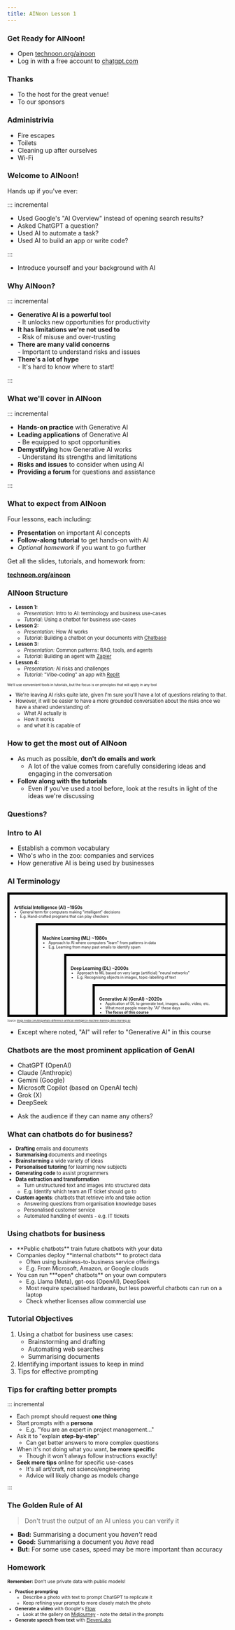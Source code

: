 ```yaml
---
title: AINoon Lesson 1
---
```


### Get Ready for AINoon!

* Open [technoon.org/ainoon](https://technoon.org/ainoon)
* Log in with a free account to [chatgpt.com](https://chatgpt.com)

### Thanks

* To the host for the great venue!
* To our sponsors

### Administrivia

* Fire escapes
* Toilets
* Cleaning up after ourselves
* Wi-Fi


### Welcome to AINoon!

Hands up if you've ever:

::: incremental

* Used Google's "AI Overview" instead of opening search results?
* Asked ChatGPT a question?
* Used AI to automate a task?
* Used AI to build an app or write code?

:::

<aside class="notes">

* Introduce yourself and your background with AI

</aside>

### Why AINoon?

::: incremental

* **Generative AI is a powerful tool**
  <br>- It unlocks new opportunities for productivity
* **It has limitations we're not used to**
  <br>- Risk of misuse and over-trusting
* **There are many valid concerns**
  <br>- Important to understand risks and issues
* **There's a lot of hype**
  <br>- It's hard to know where to start!

:::

### What we'll cover in AINoon

::: incremental

* **Hands-on practice** with Generative AI
* **Leading applications** of Generative AI
  <br>- Be equipped to spot opportunities
* **Demystifying** how Generative AI works
  <br>- Understand its strengths and limitations
* **Risks and issues** to consider when using AI
* **Providing a forum** for questions and assistance

:::

### What to expect from AINoon

Four lessons, each including:

* **Presentation** on important AI concepts
* **Follow-along tutorial** to get hands-on with AI
* *Optional homework* if you want to go further

Get all the slides, tutorials, and homework from:

[**technoon.org/ainoon**](https://technoon.org/ainoon)

### AINoon Structure

<div style="font-size: 0.8em;">

* **Lesson 1:**
  * *Presentation:* Intro to AI: terminology and business use-cases
  * *Tutorial:* Using a chatbot for business use-cases
* **Lesson 2:**
  * *Presentation:* How AI works
  * *Tutorial:* Building a chatbot on your documents with [Chatbase](https://chatbase.co/)
* **Lesson 3:**
  * *Presentation:* Common patterns: RAG, tools, and agents
  * *Tutorial:* Building an agent with [Zapier](https://zapier.com/)
* **Lesson 4:**
  * *Presentation:* AI risks and challenges
  * *Tutorial:* "Vibe-coding" an app with [Replit](https://replit.com/)

<span style="font-size: 0.7em;">We'll use convenient tools in tutorials, but the focus is on principles that will apply in any tool</span>

<aside class="notes">

* We're leaving AI risks quite late, given I'm sure you'll have a lot
  of questions relating to that.
* However, it will be easier to have a more grounded conversation
  about the risks once we have a shared understanding of:
  * What AI actually is
  * How it works
  * and what it is capable of

</aside>

</div>

### How to get the most out of AINoon

* As much as possible, **don't do emails and work**
  * A lot of the value comes from carefully considering ideas and
    engaging in the conversation
* **Follow along with the tutorials**
  * Even if you've used a tool before, look at the results in light of
    the ideas we're discussing

### Questions?


### Intro to AI

* Establish a common vocabulary
* Who's who in the zoo: companies and services
* How generative AI is being used by businesses

### AI Terminology

<style>
.venn {
    border: 5px solid black;
    text-align: left;
    padding: 10px 0 0 10px;
}
.venn h4 {
    font-size: 0.7em;
    margin-bottom: 0px;
}
.venn ul {
    font-size: 0.6em;
    margin-top: 0px;
    margin-bottom: 0px;
}
.venn .venn {
    margin-top: 10px;
    margin-left: 50px;
    border-bottom: none;
    border-right: none;
}
</style>
<div class="venn">
<h4>Artificial Intelligence (AI) ~1950s</h4>
<ul>
<li>General term for computers making "intelligent" decisions</li>
<li>E.g. Hand-crafted programs that can play checkers</li>
</ul>
<div class="venn fragment">
<h4>Machine Learning (ML) ~1980s</h4>
<ul>
<li>Approach to AI where computers "learn" from patterns in data</li>
<li>E.g. Learning from many past emails to identify spam</li>
</ul>
<div class="venn fragment">
<h4>Deep Learning (DL) ~2000s</h4>
<ul>
<li>Approach to ML based on very large (artificial) "neural networks"</li>
<li>E.g. Recognising objects in images, topic-labelling of text</li>
</ul>
<div class="venn fragment">
<h4>Generative AI (GenAI) ~2020s</h4>
<ul>
<li>Application of DL to generate text, images, audio, video, etc.</li>
<li>What most people mean by "AI" these days</li>
<li class="fragment"><strong>The focus of this course</strong></li>
</ul>
</div>
</div>
</div>
</div>
<p style="font-size: 0.4em;">Source: <a href="https://blogs.nvidia.com/blog/whats-difference-artificial-intelligence-machine-learning-deep-learning-ai/">blogs.nvidia.com/blog/whats-difference-artificial-intelligence-machine-learning-deep-learning-ai/</a></p>

<aside class="notes">

* Except where noted, "AI" will refer to "Generative AI" in this course

</aside>

### Chatbots are the most prominent application of GenAI

* ChatGPT (OpenAI)
* Claude (Anthropic)
* Gemini (Google)
* Microsoft Copilot (based on OpenAI tech)
* Grok (X)
* DeepSeek

<aside class="notes">

* Ask the audience if they can name any others?

</aside>

### What can chatbots do for business?

<div style="font-size: 0.8em;">

* **Drafting** emails and documents
* **Summarising** documents and meetings
* **Brainstorming** a wide variety of ideas
* **Personalised tutoring** for learning new subjects
* **Generating code** to assist programmers
* **Data extraction and transformation**
  * Turn unstructured text and images into structured data
  * E.g. Identify which team an IT ticket should go to
* **Custom agents**: chatbots that retrieve info and take action
  * Answering questions from organisation knowledge bases
  * Personalised customer service
  * Automated handling of events - e.g. IT tickets

</div>

### Using chatbots for business

<div style="font-size: 0.9em;">

<ul>
<li class="fragment">
**Public chatbots** train future chatbots with your data
</li>
<li class="fragment">
Companies deploy **internal chatbots** to protect data
<ul>
<li>Often using business-to-business service offerings</li>
<li>E.g. From Microsoft, Amazon, or Google clouds</li>
</ul>
</li>
<li class="fragment">
You can run ***open* chatbots** on your own computers
<ul>
<li>E.g. Llama (Meta), gpt-oss (OpenAI), DeepSeek</li>
<li>Most require specialised hardware, but less powerful chatbots can run on a laptop</li>
<li>Check whether licenses allow commercial use</li>
</ul>
</li>
</ul>

</div>

### Tutorial Objectives

1. Using a chatbot for business use cases:
   * Brainstorming and drafting
   * Automating web searches
   * Summarising documents
2. Identifying important issues to keep in mind
3. Tips for effective prompting


### Tips for crafting better prompts

<div style="font-size: 0.9em;">

::: incremental

* Each prompt should request **one thing**
* Start prompts with a **persona**
  * E.g. "You are an expert in project management..."
* Ask it to "explain **step-by-step**"
  * Can get better answers to more complex questions
* When it's not doing what you want, **be more specific**
  * Though it won't always follow instructions exactly!
* **Seek more tips** online for specific use-cases
  * It's all art/craft, not science/engineering
  * Advice will likely change as models change

:::

</div>

### The Golden Rule of AI

> Don't trust the output of an AI unless you can verify it

* **Bad:** Summarising a document you *haven't* read
* **Good:** Summarising a document you *have* read
* **But:** For some use cases, speed may be more important than accuracy

### Homework

<div style="font-size: 0.75em;">

**Remember:** Don't use private data with public models!

* **Practice prompting**
  * Describe a photo with text to prompt ChatGPT to replicate it
  * Keep refining your prompt to more closely match the photo
* **Generate a video** with Google's [Flow](https://labs.google/fx/tools/flow)
  * Look at the gallery on
    [Midjourney](https://www.midjourney.com/explore) - note the detail
    in the prompts
* **Generate speech from text** with [ElevenLabs](https://elevenlabs.io/)

</div>
